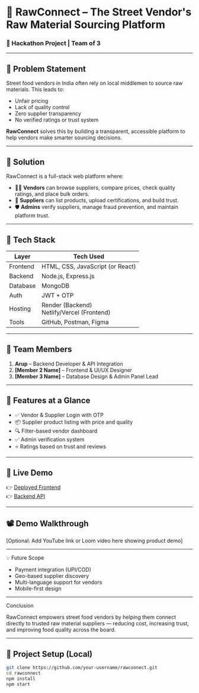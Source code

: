 # 🥦 RawConnect – The Street Vendor's Raw Material Sourcing Platform

### 🚀 Hackathon Project | Team of 3

---

## 📌 Problem Statement

Street food vendors in India often rely on local middlemen to source raw materials. This leads to:
- Unfair pricing
- Lack of quality control
- Zero supplier transparency
- No verified ratings or trust system

**RawConnect** solves this by building a transparent, accessible platform to help vendors make smarter sourcing decisions.

---

## 🎯 Solution

RawConnect is a full-stack web platform where:
- 🧑‍🍳 **Vendors** can browse suppliers, compare prices, check quality ratings, and place bulk orders.
- 🏪 **Suppliers** can list products, upload certifications, and build trust.
- 🛡️ **Admins** verify suppliers, manage fraud prevention, and maintain platform trust.

---

## 🔧 Tech Stack

| Layer      | Tech Used                     |
|------------|-------------------------------|
| Frontend   | HTML, CSS, JavaScript (or React) |
| Backend    | Node.js, Express.js           |
| Database   | MongoDB                       |
| Auth       | JWT + OTP                     |
| Hosting    | Render (Backend) <br> Netlify/Vercel (Frontend) |
| Tools      | GitHub, Postman, Figma        |

---

## 👥 Team Members

1. **Arup** – Backend Developer & API Integration
2. **[Member 2 Name]** – Frontend & UI/UX Designer
3. **[Member 3 Name]** – Database Design & Admin Panel Lead

---

## 📸 Features at a Glance

- ✅ Vendor & Supplier Login with OTP
- 📦 Supplier product listing with price and quality
- 🔍 Filter-based vendor dashboard
- ✅ Admin verification system
- ⭐️ Ratings based on trust and reviews

---

## 🔗 Live Demo

👉 [Deployed Frontend](https://your-frontend-url.netlify.app)  
👉 [Backend API](https://your-backend-url.onrender.com)

---

## 📽️ Demo Walkthrough

[Optional: Add YouTube link or Loom video here showing product demo]

---

💡 Future Scope

- Payment integration (UPI/COD)
- Geo-based supplier discovery
- Multi-language support for vendors
- Mobile-first design

---

Conclusion

RawConnect empowers street food vendors by helping them connect directly to trusted raw material suppliers — reducing cost, increasing trust, and improving food quality across the board.

---

## 📁 Project Setup (Local)

```bash
git clone https://github.com/your-username/rawconnect.git
cd rawconnect
npm install
npm start
